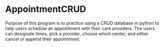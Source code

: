 # AppointmentCRUD

Purpose of this program is to practice using a CRUD database in python to help users schedule an appointment with their care providers. The users can designate times, pick a provider, choose which center, and either cancel or append their appointment.
